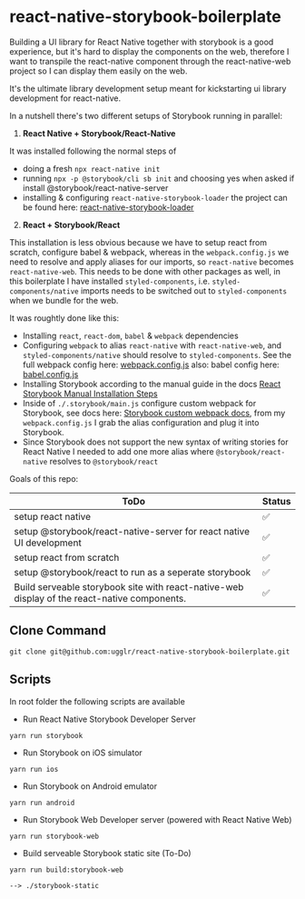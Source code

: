 # react-native-storybook-boilerplate

Building a UI library for React Native together with storybook is a good experience, but it's hard to display the components on the web, therefore
I want to transpile the react-native component through the react-native-web project so I can display them easily on the web.

It's the ultimate library development setup meant for kickstarting ui library development for react-native.

In a nutshell there's two different setups of Storybook running in parallel:

1. **React Native + Storybook/React-Native**

It was installed following the normal steps of

- doing a fresh `npx react-native init`
- running `npx -p @storybook/cli sb init` and choosing yes when asked if install @storybook/react-native-server
- installing & configuring `react-native-storybook-loader` the project can be found here: [react-native-storybook-loader](https://github.com/elderfo/react-native-storybook-loader)

2. **React + Storybook/React**

This installation is less obvious because we have to setup react from scratch, configure babel & webpack, whereas in the `webpack.config.js` we need to resolve and apply aliases for our imports, so `react-native` becomes `react-native-web`. This needs to be done with other packages as well, in this boilerplate I have installed `styled-components`, i.e. `styled-components/native` imports needs to be switched out to `styled-components` when we bundle for the web.

It was roughtly done like this:

- Installing `react`, `react-dom`, `babel` & `webpack` dependencies
- Configuring `webpack` to alias `react-native` with `react-native-web`, and `styled-components/native` should resolve to `styled-components`. See the full webpack config here: [webpack.config.js](https://github.com/ugglr/react-native-storybook-boilerplate/blob/master/webpack.config.js) also: babel config here: [babel.config.js](https://github.com/ugglr/react-native-storybook-boilerplate/blob/master/babel.config.js)
- Installing Storybook according to the manual guide in the docs [React Storybook Manual Installation Steps](https://storybook.js.org/docs/guides/guide-react/)
- Inside of `./.storybook/main.js` configure custom webpack for Storybook, see docs here: [Storybook custom webpack docs](https://storybook.js.org/docs/configurations/custom-webpack-config/), from my `webpack.config.js` I grab the alias configuration and plug it into Storybook.
- Since Storybook does not support the new syntax of writing stories for React Native I needed to add one more alias where `@storybook/react-native` resolves to `@storybook/react`

Goals of this repo:

| ToDo                                                                                         | Status |
| -------------------------------------------------------------------------------------------- | ------ |
| setup react native                                                                           | ✅     |
| setup @storybook/react-native-server for react native UI development                         | ✅     |
| setup react from scratch                                                                     | ✅     |
| setup @storybook/react to run as a seperate storybook                                        | ✅     |
| Build serveable storybook site with react-native-web display of the react-native components. | ✅     |

## Clone Command

```
git clone git@github.com:ugglr/react-native-storybook-boilerplate.git
```

## Scripts

In root folder the following scripts are available

- Run React Native Storybook Developer Server

```
yarn run storybook
```

- Run Storybook on iOS simulator

```
yarn run ios
```

- Run Storybook on Android emulator

```
yarn run android
```

- Run Storybook Web Developer server (powered with React Native Web)

```
yarn run storybook-web
```

- Build serveable Storybook static site (To-Do)

```
yarn run build:storybook-web

--> ./storybook-static
```
